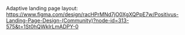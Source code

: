 Adaptive landing page layout:
https://www.figma.com/design/racHPrMNd7jO0XgXQPpE7w/Positivus-Landing-Page-Design-(Community)?node-id=313-575&t=1St0hQWkIrLmADPY-0
